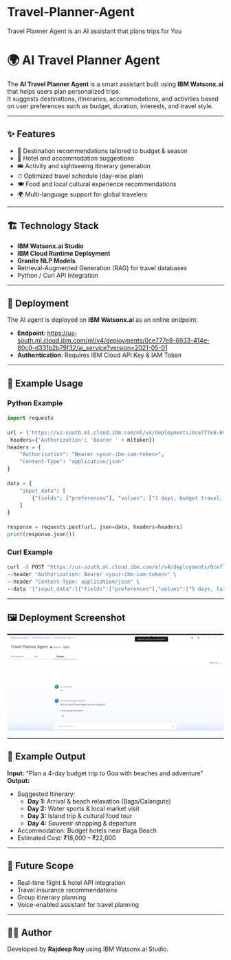 # Travel-Planner-Agent
Travel Planner Agent is an AI assistant that plans trips for You
# 🌍 AI Travel Planner Agent

The **AI Travel Planner Agent** is a smart assistant built using **IBM Watsonx.ai** that helps users plan personalized trips.  
It suggests destinations, itineraries, accommodations, and activities based on user preferences such as budget, duration, interests, and travel style.  

---

## ✨ Features
- 🛫 Destination recommendations tailored to budget & season  
- 🏨 Hotel and accommodation suggestions  
- 🎟 Activity and sightseeing itinerary generation  
- ⏱ Optimized travel schedule (day-wise plan)  
- 🍽 Food and local cultural experience recommendations  
- 🌍 Multi-language support for global travelers  

---

## 🏗 Technology Stack
- **IBM Watsonx.ai Studio**  
- **IBM Cloud Runtime Deployment**  
- **Granite NLP Models**  
- Retrieval-Augmented Generation (RAG) for travel databases  
- Python / Curl API Integration  

---

## 🚀 Deployment
The AI agent is deployed on **IBM Watsonx.ai** as an online endpoint.  

- **Endpoint**: https://us-south.ml.cloud.ibm.com/ml/v4/deployments/0ce777e8-6933-414e-80c0-d331b2b79f32/ai_service?version=2021-05-01  
- **Authentication**: Requires IBM Cloud API Key & IAM Token  

---

## 📌 Example Usage

### Python Example
```python
import requests

url = ('https://us-south.ml.cloud.ibm.com/ml/v4/deployments/0ce777e8-6933-414e-80c0-d331b2b79f32/ai_service_stream?version=2021-05-01', json=payload_scoring,
 headers={'Authorization': 'Bearer ' + mltoken})
headers = {
    "Authorization": "Bearer <your-ibm-iam-token>",
    "Content-Type": "application/json"
}

data = {
    "input_data": [
        {"fields": ["preferences"], "values": ["3 days, budget travel, beach destination, adventure activities"]}
    ]
}

response = requests.post(url, json=data, headers=headers)
print(response.json())
```

### Curl Example
```bash
curl -X POST "https://us-south.ml.cloud.ibm.com/ml/v4/deployments/0ce777e8-6933-414e-80c0-d331b2b79f32/ai_service_stream?version=2021-05-01" \
--header "Authorization: Bearer <your-ibm-iam-token>" \
--header "Content-Type: application/json" \
--data '{"input_data":[{"fields":["preferences"],"values":["5 days, luxury travel, Europe, cultural experiences"]}]}'
```

---

## 🖼 Deployment Screenshot
![Deployment Screenshot](deployment.png)

---

## 🧳 Example Output
**Input:** "Plan a 4-day budget trip to Goa with beaches and adventure"  
**Output:**  
- Suggested Itinerary:  
  - **Day 1:** Arrival & beach relaxation (Baga/Calangute)  
  - **Day 2:** Water sports & local market visit  
  - **Day 3:** Island trip & cultural food tour  
  - **Day 4:** Souvenir shopping & departure  
- Accommodation: Budget hotels near Baga Beach  
- Estimated Cost: ₹18,000 – ₹22,000  

---

## 📌 Future Scope
- Real-time flight & hotel API integration  
- Travel insurance recommendations  
- Group itinerary planning  
- Voice-enabled assistant for travel planning  

---

## 👨‍💻 Author
Developed by **Rajdeep Roy** using IBM Watsonx.ai Studio.  
